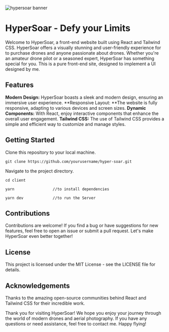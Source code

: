 ![hypersoar banner](https://github.com/Advaith-RN/hyper-soar/assets/77977360/aed0fbcc-b320-418e-bff2-1b2628d877b2)

# HyperSoar - Defy your Limits


Welcome to HyperSoar, a front-end website built using React and Tailwind CSS. HyperSoar offers a visually stunning and user-friendly experience for to purchase drones and anyone passionate about drones. Whether you're an amateur drone pilot or a seasoned expert, HyperSoar has something special for you. 
This is a pure front-end site, designed to implement a UI designed by me.

## Features
**Modern Design:** HyperSoar boasts a sleek and modern design, ensuring an immersive user experience.
**Responsive Layout: **The website is fully responsive, adapting to various devices and screen sizes.
**Dynamic Components:** With React, enjoy interactive components that enhance the overall user engagement.
**Tailwind CSS:** The use of Tailwind CSS provides a simple and efficient way to customize and manage styles.

## Getting Started
Clone this repository to your local machine.
```
git clone https://github.com/yourusername/hyper-soar.git
```
Navigate to the project directory.
```
cd client

yarn                 //to install dependencies

yarn dev             //to run the Server
```

## Contributions
Contributions are welcome! If you find a bug or have suggestions for new features, feel free to open an issue or submit a pull request. Let's make HyperSoar even better together!

## License
This project is licensed under the MIT License - see the LICENSE file for details.

## Acknowledgements
Thanks to the amazing open-source communities behind React and Tailwind CSS for their incredible work.

Thank you for visiting HyperSoar! We hope you enjoy your journey through the world of modern drones and aerial photography. If you have any questions or need assistance, feel free to contact me. Happy flying!
